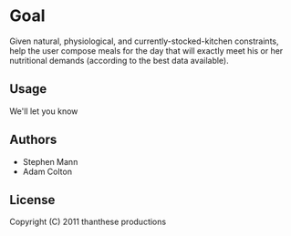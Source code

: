 # Goal

Given natural, physiological, and currently-stocked-kitchen constraints, help the user compose meals for the day that will exactly meet his or her nutritional demands (according to the best data available).

## Usage

We'll let you know

## Authors

- Stephen Mann
- Adam Colton

## License

Copyright (C) 2011 thanthese productions
